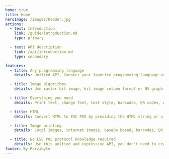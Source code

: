 ```yaml
---
home: true
title: Home
heroImage: /images/header.jpg
actions:
  - text: Introduction
    link: /guide/introduction.md
    type: primary

  - text: API description
    link: /api/introduction.md
    type: secondary

features:
  - title: Any programming language
    details: Unified API. Connect your favorite programming language or framework to a thermal printer and send it ESC POS commands

  - title: Image algorithms
    details: Use raster bit image, bit image column format or NV graphics algorithms. You can also apply Floyd-Steinberg dithering. All out of the box!

  - title: Everything you need
    details: Print text, change font, text style, barcodes, QR codes, webpages, pictures

  - title: HTML
    details: Convert HTML to ESC POS by providing the HTML string or a URL. The plugin will visit it for you

  - title: Image printing
    details: Local images, internet images, base64 based, barcodes, QR codes. 

  - title: No ESC POS protocol knowledge required
    details: Use this unified and expressive API, you don't need to craft the raw bytes 
footer: By Parzibyte
---
```


